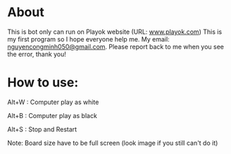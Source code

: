 # About
This is bot only can run on Playok website (URL: www.playok.com)
This is my first program so I hope everyone help me. My email: nguyencongminh050@gmail.com. Please report back to me when you see the error, thank you!
# How to use:
Alt+W : Computer play as white

Alt+B : Computer play as black

Alt+S : Stop and Restart

Note: Board size have to be full screen (look image if you still can't do it)





